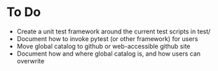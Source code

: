 # To Do

* Create a unit test framework around the current test scripts in test/
* Document how to invoke pytest (or other framework) for users
* Move global catalog to github or web-accessible github site
* Document how and where global catalog is, and how users can overwrite